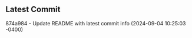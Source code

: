 
## Latest Commit
874a984 - Update README with latest commit info (2024-09-04 10:25:03 -0400) <Yunxi-Zhou>
